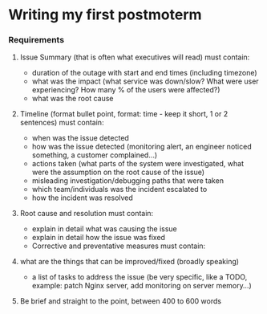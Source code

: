 # Writing my first postmoterm

### Requirements

1. Issue Summary (that is often what executives will read) must contain:
    - duration of the outage with start and end times (including timezone)
    - what was the impact (what service was down/slow? What were user experiencing? How many % of the users were affected?)
    - what was the root cause
2. Timeline (format bullet point, format: time - keep it short, 1 or 2 sentences) must contain:

    - when was the issue detected
    - how was the issue detected (monitoring alert, an engineer noticed something, a customer complained…)
    - actions taken (what parts of the system were investigated, what were the assumption on the root cause of the issue)
    - misleading investigation/debugging paths that were taken
    - which team/individuals was the incident escalated to
    - how the incident was resolved
3. Root cause and resolution must contain:

    - explain in detail what was causing the issue
    - explain in detail how the issue was fixed
    - Corrective and preventative measures must contain:

4. what are the things that can be improved/fixed (broadly speaking)
    - a list of tasks to address the issue (be very specific, like a TODO, example: patch Nginx server, add monitoring on server memory…)
5. Be brief and straight to the point, between 400 to 600 words
